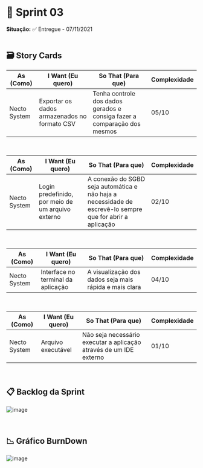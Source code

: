# 🧩 Sprint 03
**Situação:** ✅ Entregue - 07/11/2021 <br><br>

## 🗃️ Story Cards

| As (Como) | I Want (Eu quero) | So That (Para que) | Complexidade |
| ------- | ------- | ------- | ------- |
| Necto System | Exportar os dados armazenados no formato CSV| Tenha controle dos dados gerados e consiga fazer a comparação dos mesmos | 05/10 |

<br>

| As (Como) | I Want (Eu quero) | So That (Para que) | Complexidade |
| ------- | ------- | ------- | ------- |
| Necto System | Login predefinido, por meio de um arquivo externo| A conexão do SGBD seja automática e não haja a necessidade de escrevê-lo sempre que for abrir a aplicação | 02/10 |

<br>

| As (Como) | I Want (Eu quero) | So That (Para que) | Complexidade |
| ------- | ------- | ------- | ------- |
| Necto System | Interface no terminal da aplicação| A visualização dos dados seja mais rápida e mais clara| 04/10 |

<br>

| As (Como) | I Want (Eu quero) | So That (Para que) | Complexidade |
| ------- | ------- | ------- | ------- |
| Necto System | Arquivo executável | Não seja necessário executar a aplicação através de um IDE externo | 01/10

<br>

## 📋 Backlog da Sprint

![image](https://user-images.githubusercontent.com/80851038/140666295-d1736e02-1cd0-4d4b-87e7-f4e5d1b1ddc5.png)

<br>

## 📉 Gráfico BurnDown

![image](https://user-images.githubusercontent.com/80851038/140665814-61d0395f-5338-45a8-ad66-d0b3cbb357f5.png)
